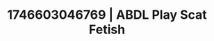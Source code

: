---
categories:
- Lustful narration
- AI-generated
- Whipped cream play
- Glowing skin
- Punk lovers
- Candlelit scenes
- ASMR
- Cosplay
image: /assets/images/1746603046769.jpg
layout: post
seo:
  description: Featured content with high-quality ABDL Play, Scat Fetish. HD images
    available.
  keywords: ABDL Play, Scat Fetish
  og_image: /assets/images/1746603046769.jpg
  schema_type: VisualArtwork
tags:
- ABDL Play
- '#1746603046769'
- Scat Fetish
title: 1746603046769 | ABDL Play Scat Fetish
---